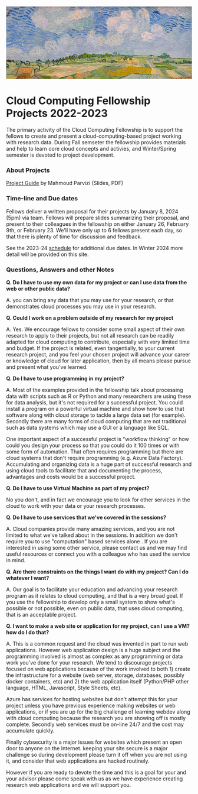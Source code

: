 ![van gogh](./img/cloudpix/cropped_cloud_painting_Vincent_van_Gogh_Ebene_bei_Auvers_1890_Neue_Pinakothek_Munich.jpg)
# Cloud Computing Fellowship Projects 2022-2023


The primary activity of the Cloud Computing Fellowship is to support the fellows to create and present a cloud-computing-based project working with research data.  During Fall semseter the fellowship provides materials and help to learn core cloud concepts and activies, and Winter/Spring semester is devoted to project development.  

### About Projects

[Project Guide](pdf/CCF_Project_Guide_2023_24.pdf) by Mahmoud Parvizi  (Slides, PDF)

### Time-line and Due dates

Fellows deliver a written proposal for their projects by January 8, 2024 (5pm) via team.  Fellows will prepare slides summarizing their proposal, and present to their colleagues in the fellowship on either January 26, February 9th, or February 23.  We'll have only up to 6 fellows present each day, so that there is plenty of time for discussion and feedback.    

See the 2023-24 [schedule](./index.md) for additional due dates.  In Winter 2024 more detail will be provided on this site. 
 
### Questions, Answers and other Notes

**Q. Do I have to use my own data for my project or can I use data from the web or other public data?**

A. you can bring any data that you may use for your research, or that demonstrates cloud processes you may use in your research.   

**Q. Could I work on a problem outside of my research for my project**

A.  Yes.   We encourage fellows to consider some small aspect of their own research to apply to their projects, but not all research can be readily adapted for cloud computing to contribute, especially with very limited time and budget.    If the project is related, even tangentially, to your current research project, and you feel your chosen project will advance your career or knowledge of cloud for later application, then by all means please pursue and present what you've learned. 

**Q.  Do I have to use programming in my project?**

A.  Most of the examples provided in the fellowship talk about processing data with scripts such as R or Python and many researchers are using these for data analysis, but it's not required for a successful project.   You could install a program on a powerful virtual machine and show how to use that software along with cloud storage to tackle a large data set (for example).   Secondly there are many forms of cloud computing that are not traditional such as data systems which may use a GUI or a language like SQL. 

One important aspect of a successful project is "workflow thinking" or how could you design your process so that you could do it 100 times or with some form of automation.   That often requires programming but there are cloud systems that don't require programming (e.g. Azure Data Factory).    Accumulating and organizing data is a huge part of successful research and using cloud tools to facilitate that and documenting the process, advantages and costs would be a successful project.  

**Q. Do I have to use Virtual Machine as part of my project?**

No you don't, and in fact we encourage you to look for other services in the cloud to work with your data or your research processes. 

**Q. Do I have to use services that we've covered in the sessions?**

A. Cloud companies provide many amazing services, and you are not limited to what we've talked about in the sessions.  In addition we don't require you to use "computation" based services alone .   If you are interested in using some other service, please contact us and we may find useful resources or connect you with a colleague who has used the service in mind.  

**Q. Are there constraints on the things I want do with my project?  Can I do whatever I want?**

A.  Our goal is to facilitate your education and advancing your research program as it relates to cloud computing, and that is a very broad goal.  If you use the fellowship to develop only a small system to show what's possible or not possible, even on public data, that uses cloud computing, that is an acceptable project. 

**Q. I want to make a web site or application for my project, can I use a VM?  how do I do that?**

A.  This is a common request and the cloud was invented in part to run web applications.  However web application design is a huge subject and the programming involved is almost as complex as any programming or data work you've done for your research.  We tend to discourage projects focused on web applications because of the work involved to both 1) create the infrastructure for a website (web server, storage, databases, possibly docker containers, etc) and 2) the web application itself (Python/PHP other language, HTML, Javascript, Style Sheets, etc). 

Azure has services for hosting websites but don't attempt this for your project unless you have previous experience making websites or web applications, or if you are up for the big challenge of learning webdev along with cloud computing because the research you are showing off is mostly complete.    Secondly web services must be on-line 24/7 and the cost may accumulate quickly.   

Finally cybsecurity is a major issues for websites which present an open door to anyone on the Internet.   keeping your site secure is a major challenge so during development please turn it off when you are not using it, and consider that web applications are hacked routinely.  

However if you are ready to devote the time and this is a goal for your and your advisor please come speak with us as we have experience creating research web applications and we will support you.   


